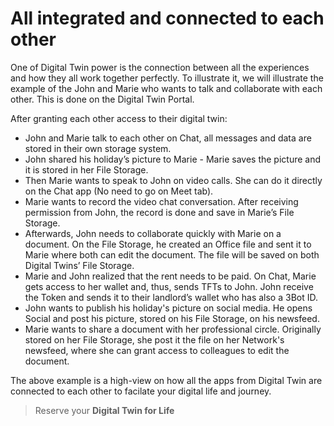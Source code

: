 # All integrated and connected to each other 

One of Digital Twin power is the connection between all the experiences and how they all work together perfectly. To illustrate it, we will illustrate the example of the John and Marie who wants to talk and collaborate with each other. This is done on the Digital Twin Portal. 

After granting each other access to their digital twin: 
- John and Marie talk to each other on Chat, all messages and data are stored in their own storage system. 
- John shared his holiday’s picture to Marie - Marie saves the picture and it is stored in her File Storage.
- Then Marie wants to speak to John on video calls. She can do it directly on the Chat app (No need to go on Meet tab). 
- Marie wants to record the video chat conversation. After receiving permission from John, the record is done and save in Marie’s File Storage. 
- Afterwards, John needs to collaborate quickly with Marie on a document. On the File Storage, he created an Office file and sent it to Marie where both can edit the document. The file will be saved on both Digital Twins’ File Storage. 
- Marie and John realized that the rent needs to be paid. On Chat, Marie gets access to her wallet and, thus, sends TFTs to John. John receive the Token and sends it to their landlord’s wallet who has also a 3Bot ID. 
- John wants to publish his holiday's picture on social media. He opens Social and post his picture, stored on his File Storage, on his newsfeed. 
- Marie wants to share a document with her professional circle. Originally stored on her File Storage, she post it the file on her Network's newsfeed, where she can grant access to colleagues to edit the document. 

The above example is a high-view on how all the apps from Digital Twin are connected to each other to facilate your digital life and journey. 

> Reserve your **Digital Twin for Life**

